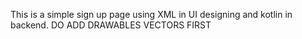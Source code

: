 This is a simple sign up page using XML in UI designing and kotlin in backend.
DO ADD DRAWABLES VECTORS FIRST

